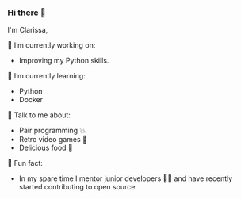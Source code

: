 ### Hi there 👋

I'm Clarissa,

🔭 I’m currently working on:
  * Improving my Python skills.

🌱 I’m currently learning:
  * Python
  * Docker

💬 Talk to me about:
  * Pair programming 💥
  * Retro video games 👾
  * Delicious food 🍜

🎈 Fun fact:
  * In my spare time I mentor junior developers 👩‍🎓 and have recently started contributing to open source.
